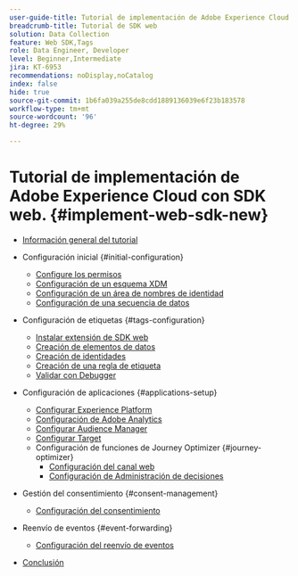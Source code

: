 ```yaml
---
user-guide-title: Tutorial de implementación de Adobe Experience Cloud con SDK web
breadcrumb-title: Tutorial de SDK web
solution: Data Collection
feature: Web SDK,Tags
role: Data Engineer, Developer
level: Beginner,Intermediate
jira: KT-6953
recommendations: noDisplay,noCatalog
index: false
hide: true
source-git-commit: 1b6fa039a255de8cdd1889136039e6f23b183578
workflow-type: tm+mt
source-wordcount: '96'
ht-degree: 29%

---
```



# Tutorial de implementación de Adobe Experience Cloud con SDK web. {#implement-web-sdk-new}

+ [Información general del tutorial](overview.md)
+ Configuración inicial {#initial-configuration}
   + [Configure los permisos](configure-permissions.md)
   + [Configuración de un esquema XDM](configure-schemas.md)
   + [Configuración de un área de nombres de identidad](configure-identities.md)
   + [Configuración de una secuencia de datos](configure-datastream.md)

+ Configuración de etiquetas {#tags-configuration}
   + [Instalar extensión de SDK web](install-web-sdk.md)
   + [Creación de elementos de datos](create-data-elements.md)
   + [Creación de identidades](create-identities.md)
   + [Creación de una regla de etiqueta](create-tag-rule.md)
   + [Validar con Debugger](validate-with-debugger.md)

+ Configuración de aplicaciones {#applications-setup}
   + [Configurar Experience Platform](setup-experience-platform.md)
   + [Configuración de Adobe Analytics](setup-analytics.md)
   + [Configurar Audience Manager](setup-audience-manager.md)
   + [Configurar Target](setup-target.md)
   + Configuración de funciones de Journey Optimizer {#journey-optimizer}
      + [Configuración del canal web](journey-optimizer/setup-web-channel.md)
      + [Configuración de Administración de decisiones](journey-optimizer/setup-decision-management.md)

+ Gestión del consentimiento {#consent-management}
   + [Configuración del consentimiento](setup-consent.md)

+ Reenvío de eventos {#event-forwarding}
   + [Configuración del reenvío de eventos](setup-event-forwarding.md)

+ [Conclusión](conclusion.md)


